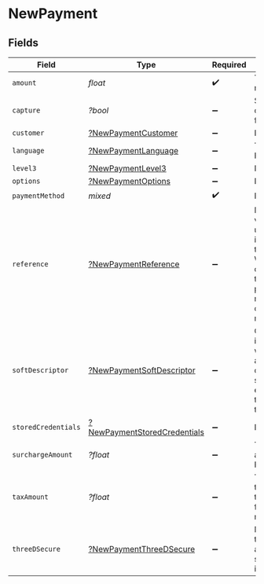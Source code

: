 # NewPayment


## Fields

| Field                                                                                                                                                                                                           | Type                                                                                                                                                                                                            | Required                                                                                                                                                                                                        | Description                                                                                                                                                                                                     | Example                                                                                                                                                                                                         |
| --------------------------------------------------------------------------------------------------------------------------------------------------------------------------------------------------------------- | --------------------------------------------------------------------------------------------------------------------------------------------------------------------------------------------------------------- | --------------------------------------------------------------------------------------------------------------------------------------------------------------------------------------------------------------- | --------------------------------------------------------------------------------------------------------------------------------------------------------------------------------------------------------------- | --------------------------------------------------------------------------------------------------------------------------------------------------------------------------------------------------------------- |
| `amount`                                                                                                                                                                                                        | *float*                                                                                                                                                                                                         | :heavy_check_mark:                                                                                                                                                                                              | The amount for the new Payment.                                                                                                                                                                                 | 10                                                                                                                                                                                                              |
| `capture`                                                                                                                                                                                                       | *?bool*                                                                                                                                                                                                         | :heavy_minus_sign:                                                                                                                                                                                              | Set this to false if you only want to authorize for the amount.                                                                                                                                                 | true                                                                                                                                                                                                            |
| `customer`                                                                                                                                                                                                      | [?NewPaymentCustomer](../../models/shared/NewPaymentCustomer.md)                                                                                                                                                | :heavy_minus_sign:                                                                                                                                                                                              | N/A                                                                                                                                                                                                             |                                                                                                                                                                                                                 |
| `language`                                                                                                                                                                                                      | [?NewPaymentLanguage](../../models/shared/NewPaymentLanguage.md)                                                                                                                                                | :heavy_minus_sign:                                                                                                                                                                                              | The language for this Payment.                                                                                                                                                                                  |                                                                                                                                                                                                                 |
| `level3`                                                                                                                                                                                                        | [?NewPaymentLevel3](../../models/shared/NewPaymentLevel3.md)                                                                                                                                                    | :heavy_minus_sign:                                                                                                                                                                                              | N/A                                                                                                                                                                                                             |                                                                                                                                                                                                                 |
| `options`                                                                                                                                                                                                       | [?NewPaymentOptions](../../models/shared/NewPaymentOptions.md)                                                                                                                                                  | :heavy_minus_sign:                                                                                                                                                                                              | N/A                                                                                                                                                                                                             |                                                                                                                                                                                                                 |
| `paymentMethod`                                                                                                                                                                                                 | *mixed*                                                                                                                                                                                                         | :heavy_check_mark:                                                                                                                                                                                              | N/A                                                                                                                                                                                                             |                                                                                                                                                                                                                 |
| `reference`                                                                                                                                                                                                     | [?NewPaymentReference](../../models/shared/NewPaymentReference.md)                                                                                                                                              | :heavy_minus_sign:                                                                                                                                                                                              | Merchant defined values which can be used to internally identify the transaction. Whenever reference object is passing in the request body then please provide referenceNo inside of object as it is mandatory. |                                                                                                                                                                                                                 |
| `softDescriptor`                                                                                                                                                                                                | [?NewPaymentSoftDescriptor](../../models/shared/NewPaymentSoftDescriptor.md)                                                                                                                                    | :heavy_minus_sign:                                                                                                                                                                                              | Override business information which would normally appear on a customer's statement, making it easier for customers to identify transactions.                                                                   |                                                                                                                                                                                                                 |
| `storedCredentials`                                                                                                                                                                                             | [?NewPaymentStoredCredentials](../../models/shared/NewPaymentStoredCredentials.md)                                                                                                                              | :heavy_minus_sign:                                                                                                                                                                                              | N/A                                                                                                                                                                                                             |                                                                                                                                                                                                                 |
| `surchargeAmount`                                                                                                                                                                                               | *?float*                                                                                                                                                                                                        | :heavy_minus_sign:                                                                                                                                                                                              | The surcharge amount for the new Payment.                                                                                                                                                                       | 3                                                                                                                                                                                                               |
| `taxAmount`                                                                                                                                                                                                     | *?float*                                                                                                                                                                                                        | :heavy_minus_sign:                                                                                                                                                                                              | Tax value included in total amount. Sales tax in the US, or PST for Canadian merchants.                                                                                                                         | 5                                                                                                                                                                                                               |
| `threeDSecure`                                                                                                                                                                                                  | [?NewPaymentThreeDSecure](../../models/shared/NewPaymentThreeDSecure.md)                                                                                                                                        | :heavy_minus_sign:                                                                                                                                                                                              | Merchants/Customers to complete an additional verification step with the card issuer when paying.                                                                                                               |                                                                                                                                                                                                                 |